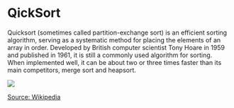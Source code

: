 <h1>QickSort</h1>
<p>Quicksort (sometimes called partition-exchange sort) is an efficient sorting algorithm, serving as a systematic method for placing the elements of an array in order. Developed by British computer scientist Tony Hoare in 1959 and published in 1961, it is still a commonly used algorithm for sorting. When implemented well, it can be about two or three times faster than its main competitors, merge sort and heapsort.</p>
<img src="https://upload.wikimedia.org/wikipedia/commons/6/6a/Sorting_quicksort_anim.gif">

<a href="https://en.wikipedia.org/wiki/Quicksort">Source: Wikipedia</a>
